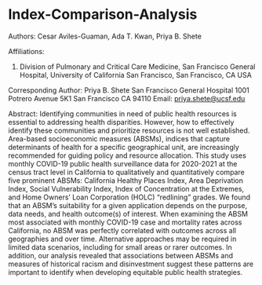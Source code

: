 # Index-Comparison-Analysis
Authors: 
Cesar Aviles-Guaman, Ada T. Kwan, Priya B. Shete

Affiliations:
1.	Division of Pulmonary and Critical Care Medicine, San Francisco General Hospital, University of California San Francisco, San Francisco, CA USA

Corresponding Author:
Priya B. Shete
San Francisco General Hospital 
1001 Potrero Avenue 5K1
San Francisco CA 94110
Email: priya.shete@ucsf.edu

Abstract:
Identifying communities in need of public health resources is essential to addressing health disparities. However, how to effectively identify these communities and prioritize resources is not well established. Area-based socioeconomic measures (ABSMs), indices that capture determinants of health for a specific geographical unit, are increasingly recommended for guiding policy and resource allocation. This study uses monthly COVID-19 public health surveillance data for 2020-2021 at the census tract level in California to qualitatively and quantitatively compare five prominent ABSMs: California Healthy Places Index, Area Deprivation Index, Social Vulnerability Index, Index of Concentration at the Extremes, and Home Owners’ Loan Corporation (HOLC) “redlining” grades. We found that an ABSM’s suitability for a given application depends on the purpose, data needs, and health outcome(s) of interest. When examining the ABSM most associated with monthly COVID-19 case and mortality rates across California, no ABSM was perfectly correlated with outcomes across all geographies and over time. Alternative approaches may be required in limited data scenarios, including for small areas or rarer outcomes. In addition, our analysis revealed that associations between ABSMs and measures of historical racism and disinvestment suggest these patterns are important to identify when developing equitable public health strategies. 


